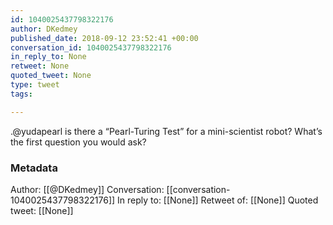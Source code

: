 ```yaml
---
id: 1040025437798322176
author: DKedmey
published_date: 2018-09-12 23:52:41 +00:00
conversation_id: 1040025437798322176
in_reply_to: None
retweet: None
quoted_tweet: None
type: tweet
tags:

---
```


.@yudapearl is there a “Pearl-Turing Test” for a mini-scientist robot? What’s the first question you would ask?

### Metadata

Author: [[@DKedmey]]
Conversation: [[conversation-1040025437798322176]]
In reply to: [[None]]
Retweet of: [[None]]
Quoted tweet: [[None]]
